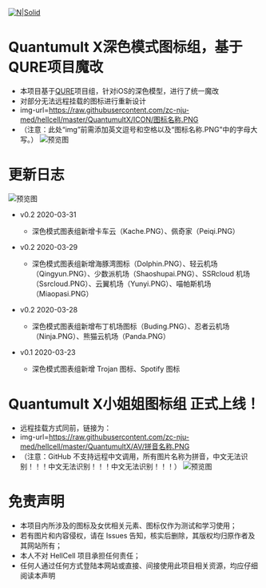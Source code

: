 [![N|Solid](https://cldup.com/dTxpPi9lDf.thumb.png)](https://nodesource.com/products/nsolid)

# Quantumult X深色模式图标组，基于QURE项目魔改

  - 本项目基于[QURE](https://github.com/Koolson/Qure)项目组，针对iOS的深色模型，进行了统一魔改
  - 对部分无法远程挂载的图标进行重新设计
  - img-url=https://raw.githubusercontent.com/zc-nju-med/hellcell/master/QuantumultX/ICON/图标名称.PNG
  - （注意：此处“img”前需添加英文逗号和空格以及“图标名称.PNG”中的字母大写。）
![预览图](https://github.com/zc-nju-med/hellcell/blob/master/QuantumultX/show.png)

# 更新日志
![预览图](https://github.com/zc-nju-med/hellcell/blob/master/QuantumultX/airport.png)
  - v0.2 2020-03-31
    -  深色模式图表组新增卡车云（Kache.PNG）、佩奇家（Peiqi.PNG）
  - v0.2 2020-03-29
    -  深色模式图表组新增海豚湾图标（Dolphin.PNG）、轻云机场（Qingyun.PNG）、少数派机场（Shaoshupai.PNG）、SSRcloud
    机场（Ssrcloud.PNG）、云翼机场（Yunyi.PNG）、喵帕斯机场（Miaopasi.PNG）

  - v0.2 2020-03-28
    -  深色模式图表组新增布丁机场图标（Buding.PNG）、忍者云机场（Ninja.PNG）、熊猫云机场（Panda.PNG）
  
  - v0.1 2020-03-23
    -  深色模式图表组新增 Trojan 图标、Spotify 图标

# Quantumult X小姐姐图标组 正式上线！

  - 远程挂载方式同前，链接为：
  - img-url=https://raw.githubusercontent.com/zc-nju-med/hellcell/master/QuantumultX/AV/拼音名称.PNG
  - （注意：GitHub 不支持远程中文调用，所有图片名称为拼音，中文无法识别！！！中文无法识别！！！中文无法识别！！！）
![预览图](https://github.com/zc-nju-med/hellcell/blob/master/QuantumultX/AV.png)

# 免责声明
  - 本项目内所涉及的图标及女优相关元素、图标仅作为测试和学习使用；
  - 若有图片和内容侵权，请在 Issues 告知，核实后删除，其版权均归原作者及其网站所有；
  - 本人不对 HellCell 项目承担任何责任；
  - 任何人通过任何方式登陆本网站或直接、间接使用此项目相关资源，均应仔细阅读本声明
